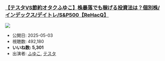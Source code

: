 ### [【テスタVS節約オタクふゆこ】株暴落でも稼げる投資法は？個別株/インデックス/デイトレ/S&P500【ReHacQ】](https://www.youtube.com/watch?v=3PqNec5oTDk)
[![](https://img.youtube.com/vi/3PqNec5oTDk/sddefault.jpg)](https://www.youtube.com/watch?v=3PqNec5oTDk)
-   公開日: 2025-05-03
-   視聴数: 492,180
-   **いいね数: 5,301**
-   出演者: [ふゆこ](/rehacq_fan/people/ふゆこ "wikilink"), [テスタ](/rehacq_fan/people/テスタ "wikilink")
